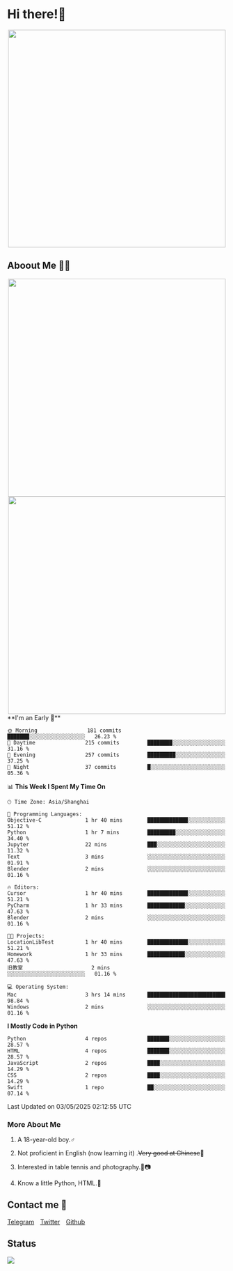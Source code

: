 # Hi there!🎉

<div align=center><img src="https://count.getloli.com/get/@Cicada000?theme=moebooru" width=500px></div>

## Aboout Me 👀💦

<div align=center>
<img src="https://github-readme-stats.vercel.app/api?username=Cicada000&show_icons=true&theme=tokyonight" width=500px>
<br>
<img src="https://github-readme-stats.vercel.app/api/top-langs/?username=Cicada000&show_icons=true&theme=tokyonight&layout=compact" width=500px>
</div>
<!--START_SECTION:waka-->
**I'm an Early 🐤** 

```text
🌞 Morning                181 commits         ███████░░░░░░░░░░░░░░░░░░   26.23 % 
🌆 Daytime                215 commits         ████████░░░░░░░░░░░░░░░░░   31.16 % 
🌃 Evening                257 commits         █████████░░░░░░░░░░░░░░░░   37.25 % 
🌙 Night                  37 commits          █░░░░░░░░░░░░░░░░░░░░░░░░   05.36 % 
```


📊 **This Week I Spent My Time On** 

```text
🕑︎ Time Zone: Asia/Shanghai

💬 Programming Languages: 
Objective-C              1 hr 40 mins        █████████████░░░░░░░░░░░░   51.12 % 
Python                   1 hr 7 mins         █████████░░░░░░░░░░░░░░░░   34.40 % 
Jupyter                  22 mins             ███░░░░░░░░░░░░░░░░░░░░░░   11.32 % 
Text                     3 mins              ░░░░░░░░░░░░░░░░░░░░░░░░░   01.91 % 
Blender                  2 mins              ░░░░░░░░░░░░░░░░░░░░░░░░░   01.16 % 

🔥 Editors: 
Cursor                   1 hr 40 mins        █████████████░░░░░░░░░░░░   51.21 % 
PyCharm                  1 hr 33 mins        ████████████░░░░░░░░░░░░░   47.63 % 
Blender                  2 mins              ░░░░░░░░░░░░░░░░░░░░░░░░░   01.16 % 

🐱‍💻 Projects: 
LocationLibTest          1 hr 40 mins        █████████████░░░░░░░░░░░░   51.21 % 
Homework                 1 hr 33 mins        ████████████░░░░░░░░░░░░░   47.63 % 
旧教室                      2 mins              ░░░░░░░░░░░░░░░░░░░░░░░░░   01.16 % 

💻 Operating System: 
Mac                      3 hrs 14 mins       █████████████████████████   98.84 % 
Windows                  2 mins              ░░░░░░░░░░░░░░░░░░░░░░░░░   01.16 % 
```

**I Mostly Code in Python** 

```text
Python                   4 repos             ███████░░░░░░░░░░░░░░░░░░   28.57 % 
HTML                     4 repos             ███████░░░░░░░░░░░░░░░░░░   28.57 % 
JavaScript               2 repos             ████░░░░░░░░░░░░░░░░░░░░░   14.29 % 
CSS                      2 repos             ████░░░░░░░░░░░░░░░░░░░░░   14.29 % 
Swift                    1 repo              ██░░░░░░░░░░░░░░░░░░░░░░░   07.14 % 
```




 Last Updated on 03/05/2025 02:12:55 UTC
<!--END_SECTION:waka-->

### More About Me

1. A 18-year-old boy.♂

2. Not proficient in English (now learning it) .~~Very good at Chinese~~🤣

3. Interested in table tennis and photography.🏓📷

4. Know a little Python, HTML.🐍


## Contact me 💬

[Telegram](https://t.me/CicadaLYW)&emsp;[Twitter](https://twitter.com/Cicada0001)&emsp;[Github](https://github.com/Cicada000)

## Status
<img src="https://weather-icon.journeyad.repl.co/@hangzhou?v=1" align="left">







